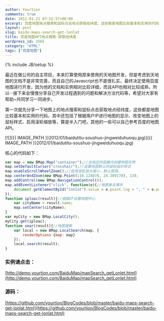 ```yaml
---
author: Yourtion
comments: true
date: 2012-01-21 07:52:57+00:00
excerpt: 百度地图地点搜索和鼠标点击地点获取经纬度，这些都是地图比较基本和实用的代码，其中还包括了根据用户IP进行地图的显示、改变地图上的鼠标样式、启用滚轮缩放
layout: post
slug: baidu-maps-search-get-lonlat
title: 百度地图API地点搜索-获取经纬度
wordpress_id: 3565
category: "HTML"
tags: ["百度地图"]
---
```

{% include JB/setup %}

最近在做公司的自主项目，本来打算使用原来使用的天地图开发，但是考虑到天地图的文档不是非常完善，而且自己的Javascript也不是很扎实，最终决定使用百度地图进行开发，因为他的文档和实例相对比较详细，而且API也相对比较成熟，所以···接下来会慢慢分享自己开发过程遇到的问题和解决方法代码等，希望对大家有帮助~共同学习一同进步。

第一次就先分享一下地图上的地点搜索和鼠标点击获取地点经纬度，这些都是地图比较基本和实用的代码，其中还包括了根据用户IP进行地图的显示、改变地图上的鼠标样式、启用滚轮缩放等，算是半入门吧，其他的一些可以自己参考百度的地图API。

[![]({{ IMAGE_PATH }}2012/01/baidutitu-soushuo-jingweiduhuoqu.jpg)]({{ IMAGE_PATH }}2012/01/baidutitu-soushuo-jingweiduhuoqu.jpg)

核心的代码如下：

```javascript
var map = new BMap.Map("container");//在指定的容器内创建地图实例
map.setDefaultCursor("crosshair");//设置地图默认的鼠标指针样式
map.enableScrollWheelZoom();//启用滚轮放大缩小，默认禁用。
map.centerAndZoom(new BMap.Point(116.124878, 24.309178), 13);
map.addControl(new BMap.NavigationControl()); 
map.addEventListener("click", function(e){//地图单击事件
	document.getElementById("lonlat").value = e.point.lng + ", " + e.point.lat;
});
function iploac(result){//根据IP设置地图中心
    var cityName = result.name;
    map.setCenter(cityName);
}
var myCity = new BMap.LocalCity();
myCity.get(iploac);
function sear(result){//地图搜索
	var local = new BMap.LocalSearch(map, {
  		renderOptions:{map: map}
	});
	local.search(result);
}
```

### 实例请点击：


[http://demo.yourtion.com/BaiduMap/mapSearch_getLonlet.html](http://demo.yourtion.com/BaiduMap/mapSearch_getLonlet.html)

### 源码：

[https://github.com/yourtion/BlogCodes/blob/master/baidu-maps-search-get-lonlat.html](https://github.com/yourtion/BlogCodes/blob/master/baidu-maps-search-get-lonlat.html)


